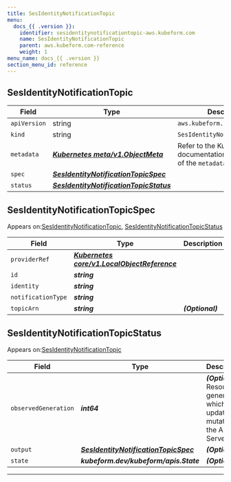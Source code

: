 ```yaml
---
title: SesIdentityNotificationTopic
menu:
  docs_{{ .version }}:
    identifier: sesidentitynotificationtopic-aws.kubeform.com
    name: SesIdentityNotificationTopic
    parent: aws.kubeform.com-reference
    weight: 1
menu_name: docs_{{ .version }}
section_menu_id: reference
---
```


## SesIdentityNotificationTopic
| Field | Type | Description |
| ------ | ----- | ----------- |
| `apiVersion` | string | `aws.kubeform.com/v1alpha1` |
|    `kind` | string | `SesIdentityNotificationTopic` |
| `metadata` | ***[Kubernetes meta/v1.ObjectMeta](https://kubernetes.io/docs/reference/generated/kubernetes-api/v1.13/#objectmeta-v1-meta)***|Refer to the Kubernetes API documentation for the fields of the `metadata` field.|
| `spec` | ***[SesIdentityNotificationTopicSpec](#SesIdentityNotificationTopicSpec)***||
| `status` | ***[SesIdentityNotificationTopicStatus](#SesIdentityNotificationTopicStatus)***||
## SesIdentityNotificationTopicSpec

Appears on:[SesIdentityNotificationTopic](#SesIdentityNotificationTopic), [SesIdentityNotificationTopicStatus](#SesIdentityNotificationTopicStatus)

| Field | Type | Description |
| ------ | ----- | ----------- |
| `providerRef` | ***[Kubernetes core/v1.LocalObjectReference](https://kubernetes.io/docs/reference/generated/kubernetes-api/v1.13/#localobjectreference-v1-core)***||
| `id` | ***string***||
| `identity` | ***string***||
| `notificationType` | ***string***||
| `topicArn` | ***string***| ***(Optional)*** |
## SesIdentityNotificationTopicStatus

Appears on:[SesIdentityNotificationTopic](#SesIdentityNotificationTopic)

| Field | Type | Description |
| ------ | ----- | ----------- |
| `observedGeneration` | ***int64***| ***(Optional)*** Resource generation, which is updated on mutation by the API Server.|
| `output` | ***[SesIdentityNotificationTopicSpec](#SesIdentityNotificationTopicSpec)***| ***(Optional)*** |
| `state` | ***kubeform.dev/kubeform/apis.State***| ***(Optional)*** |
---
